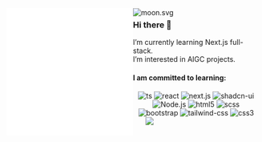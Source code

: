 <KANG-THEO>
  <a href="https://github.com/txstc55/kang-theo">
    <img align="left" src="/github-metrics.svg" alt="Metrics" width="50%">
    <img align="left" src="https://moon-svg.minung.dev/moon.svg?size=50&theme=basic&rotate=0" alt="moon.svg">
  </a>

<!--
  <a href="https://hits.seeyoufarm.com">
    <img src="https://hits.seeyoufarm.com/api/count/incr/badge.svg?url=https%3A%2F%2Fgithub.com%2Fkang-theo%2Fhit-counter&count_bg=%2379C83D&title_bg=%23555555&icon=&icon_color=%23E7E7E7&title=hits&edge_flat=true"/>
  </a>
-->
  
  <h3>Hi there 👋</h3>
  I’m currently learning Next.js full-stack. <br>I’m interested in AIGC projects.
  
  <h4>I am committed to learning:</h4>
  <p align="center">
<!--   <img src="https://img.shields.io/badge/JavaScript-F7DF1E?style=flat-square&logo=javascript&logoColor=black" alt="js"> -->
  <img src="https://img.shields.io/badge/TypeScript-007ACC?style=for-the-badge&logo=typescript&logoColor=white" alt="ts">
  <img src="https://img.shields.io/badge/React-20232A?style=for-the-badge&logo=react&logoColor=61DAFB" alt="react">
  <img src="https://img.shields.io/badge/Next.js-skyblue?style=for-the-badge&logo=Next.js&logoColor=black" alt="next.js">
  <img src="https://img.shields.io/badge/Shadcn--ui-black?style=for-the-badge&logo=shadcnui&logoColor=white" alt="shadcn-ui">
  <img src="https://img.shields.io/badge/Node.js-43853D?style=flat-square&logo=node.js&logoColor=white" alt="Node.js">
<!--   <img src="https://img.shields.io/badge/Ruby_on_Rails-CC0000?style=for-the-badge&logo=ruby-on-rails&logoColor=white" alt="ruby on rails"> -->
  <img src="https://img.shields.io/badge/HTML5-E34F26?style=flat-square&logo=html5&logoColor=white" alt="html5">
  <img src="https://img.shields.io/badge/Sass-CC6699?style=flat-square&logo=sass&logoColor=white" alt="scss">
<!--   <img src="https://img.shields.io/badge/Python-3572a5?style=for-the-badge&logo=python&logoColor=white" alt="python"> -->
<!--   <img src="https://img.shields.io/badge/MySQL-00000F?style=flat-square&logo=mysql&logoColor=white" alt="mysql"> -->
<!--   <img src="https://img.shields.io/badge/MongoDB-4EA94B?style=flat-square&logo=mongodb&logoColor=white" alt="mongodb"> -->
<!--   <img src="https://img.shields.io/badge/Amazon_AWS-232F3E?style=flat-square&logo=amazon-aws&logoColor=white" alt="aws"> -->
  <img src="https://img.shields.io/badge/Bootstrap-563D7C?style=flat-square&logo=bootstrap&logoColor=white" alt="bootstrap">
  <img src="https://img.shields.io/badge/Tailwind_CSS-38B2AC?style=flat-square&logo=tailwind-css&logoColor=white" alt="tailwind-css">
  <img src="https://img.shields.io/badge/CSS3-1572B6?style=flat-square&logo=css3&logoColor=white" alt="css3">
</KANG-THEO>
<img align="right" src="https://github-readme-activity-graph.vercel.app/graph?username=kang-theo&theme=react" width="45%">

<!-- Top Language
[![Top Langs](https://github-readme-stats.vercel.app/api/top-langs/?username=kang-theo&hide=Emacs%20Lisp,Groff,Makefile,Vim%20Script,Python,PostScript,TeX,Shell,Stylus,SRecode%20Template,Common%20Lisp,NewLisp,Perl)](https://github.com/kang-theo/github-readme-stats)
-->

<!--
### Hi there 👋
**kang-theo/kang-theo** is a ✨ _special_ ✨ repository because its `README.md` (this file) appears on your GitHub profile.

Here are some ideas to get you started:

- 🔭 I’m currently working on ...
- 🌱 I’m currently learning ...
- 👯 I’m looking to collaborate on ...
- 🤔 I’m looking for help with ...
- 💬 Ask me about ...
- 📫 How to reach me: ...
- 😄 Pronouns: ...
- ⚡ Fun fact: ...
-->
